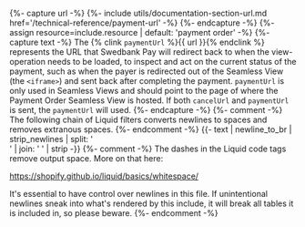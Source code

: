 {%- capture url -%}
    {%- include utils/documentation-section-url.md
        href='/technical-reference/payment-url' -%}
{%- endcapture -%}
{%- assign resource=include.resource | default: 'payment order' -%}
{%- capture text -%}
The {% clink `paymentUrl` %}{{ url }}{% endclink %} represents the URL that
Swedbank Pay will redirect back to when the view-operation needs to be loaded,
to inspect and act on the current status of the payment, such as when the payer
is redirected out of the Seamless View (the `<iframe>`) and sent back after
completing the payment. `paymentUrl` is only used in Seamless Views and should
point to the page of where the Payment Order Seamless View is hosted. If both
`cancelUrl` and `paymentUrl` is sent, the `paymentUrl` will used.
{%- endcapture -%}
{%- comment -%}
The following chain of Liquid filters converts newlines to spaces and removes
extranous spaces.
{%- endcomment -%}
{{- text | newline_to_br | strip_newlines | split: '<br />' | join: ' ' | strip -}}
{%- comment -%} The dashes in the Liquid code tags remove output space.
More on that here:

<https://shopify.github.io/liquid/basics/whitespace/>

It's essential to have control over newlines in this file. If unintentional
newlines sneak into what's rendered by this include, it will break all tables
it is included in, so please beware.
{%- endcomment -%}

